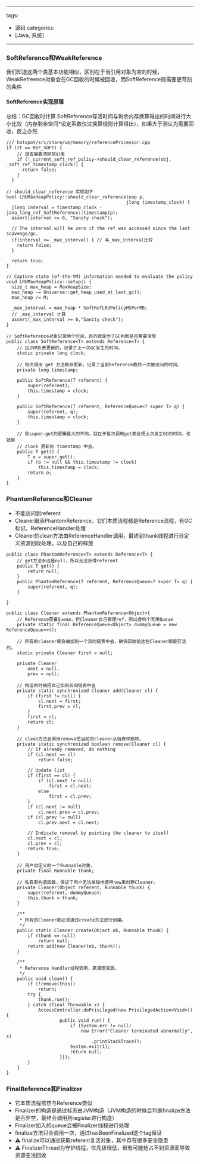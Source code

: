 
---
tags: 
- 源码
categories:
- [Java, 系统]
---

### SoftReference和WeakReference
我们知道这两个类基本功能相似，区别在于当引用对象为空的时候，WeakRefreence对象会在GC回收的时候被回收，而SoftReference则需要更苛刻的条件

#### SoftReference实现原理
总结：GC回收时计算 SoftReference存活时间与剩余内存换算得出的时间进行大小比较（内存剩余空间*设定系数仅过换算规则计算得出），如果大于测认为需要回收，反之亦然

```
/// hotspot/src/share/vm/memory/referenceProcessor.cpp
if (rt == REF_SOFT) {
    // 是否需要清除软引用
    if (!_current_soft_ref_policy->should_clear_reference(obj, _soft_ref_timestamp_clock)) {
      return false;
    }    
  }
```
```
// should_clear_reference 实现如下
bool LRUMaxHeapPolicy::should_clear_reference(oop p,
                                             jlong timestamp_clock) {
  jlong interval = timestamp_clock - java_lang_ref_SoftReference::timestamp(p);
  assert(interval >= 0, "Sanity check");

  // The interval will be zero if the ref was accessed since the last scavenge/gc.
  if(interval <= _max_interval) { // 与_max_interval比较
    return false;
  }

  return true;
}
```
```
// Capture state (of-the-VM) information needed to evaluate the policy
void LRUMaxHeapPolicy::setup() {
  size_t max_heap = MaxHeapSize;
  max_heap -= Universe::get_heap_used_at_last_gc();
  max_heap /= M;

  _max_interval = max_heap * SoftRefLRUPolicyMSPerMB;
  // _max_interval 计算
  assert(_max_interval >= 0,"Sanity check"); 
}

```

```
// SoftReference对象记录两个时间，目的就是为了GC判断是否需要清除
public class SoftReference<T> extends Reference<T> {
    // 由JVM负责更新的，记录了上一次GC发生的时间。
    static private long clock;

    // 每次调用 get 方法都会更新，记录了当前Reference最后一次被访问的时间。
    private long timestamp;

    public SoftReference(T referent) {
        super(referent);
        this.timestamp = clock;
    }

    public SoftReference(T referent, ReferenceQueue<? super T> q) {
        super(referent, q);
        this.timestamp = clock;
    }

    // 和super.get的逻辑最大的不同，就在于每次调用get都会把上次发生GC的时间，也就是
    // clock 更新到 timestamp 中去。
    public T get() {
        T o = super.get();
        if (o != null && this.timestamp != clock)
            this.timestamp = clock;
        return o;
    }
}

```

### PhantomReference和Cleaner
* 不能访问到referent
* Cleaner继承PhantomReference，它们本质流程都是Reference流程，有GC标记，ReferenceHandler处理
* Cleaner的clean方法由ReferenceHandler调用，最终到thunk线程进行自定义资源回收处理，以及自己的释放

```
public class PhantomReference<T> extends Reference<T> {
    // get方法永远是null，所以无法获得referent
    public T get() {
        return null;
    }
    public PhantomReference(T referent, ReferenceQueue<? super T> q) {
        super(referent, q);
    }

}
```
```
public class Cleaner extends PhantomReference<Object>{
    // Reference需要Queue，但Cleaner自己管理ref，所以虚构个无用Queue
    private static final ReferenceQueue<Object> dummyQueue = new ReferenceQueue<>();

    // 所有的cleaner都会被加到一个双向链表中去，确保回收前这些Cleaner都是存活的。
    static private Cleaner first = null;

    private Cleaner
        next = null,
        prev = null;

    // 构造的时候把自己加到双向链表中去
    private static synchronized Cleaner add(Cleaner cl) {
        if (first != null) {
            cl.next = first;
            first.prev = cl;
        }
        first = cl;
        return cl;
    }

    // clean方法会调用remove把当前的cleaner从链表中删除。
    private static synchronized boolean remove(Cleaner cl) {
        // If already removed, do nothing
        if (cl.next == cl)
            return false;

        // Update list
        if (first == cl) {
            if (cl.next != null)
                first = cl.next;
            else
                first = cl.prev;
        }
        if (cl.next != null)
            cl.next.prev = cl.prev;
        if (cl.prev != null)
            cl.prev.next = cl.next;

        // Indicate removal by pointing the cleaner to itself
        cl.next = cl;
        cl.prev = cl;
        return true;
    }

    // 用户自定义的一个Runnable对象，
    private final Runnable thunk;

    // 私有有构造函数，保证了用户无法单独地使用new来创建Cleaner。
    private Cleaner(Object referent, Runnable thunk) {
        super(referent, dummyQueue);
        this.thunk = thunk;
    }

    /**
     * 所有的Cleaner都必须通过create方法进行创建。
     */
    public static Cleaner create(Object ob, Runnable thunk) {
        if (thunk == null)
            return null;
        return add(new Cleaner(ob, thunk));
    }

    /**
     * Reference Handler线程调用，来清理资源。
     */
    public void clean() {
        if (!remove(this))
            return;
        try {
            thunk.run();
        } catch (final Throwable x) {
            AccessController.doPrivileged(new PrivilegedAction<Void>() {
                    public Void run() {
                        if (System.err != null)
                            new Error("Cleaner terminated abnormally", x)
                                .printStackTrace();
                        System.exit(1);
                        return null;
                    }});
        }
    }
}

```

### FinalReference和Finalizer
* 它本质流程依然与Reference类似
* Finalizer的构造是通过标志由JVM构造（JVM构造的时候会判断finalize方法是否非空，最终会调用到register进行构造）
* Finalizer加入的queue会被Finalizer线程进行处理
* finalize方法只会调用一次，通过hasBeenFinalized这个tag保证
* ⚠️ finalize可以通过获取referent复活对象，其中存在很多安全隐患
* ⚠️ FinalizerThread为守护线程，优先级很低，很有可能抢占不到资源而导致资源无法回收


